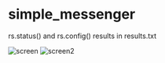 # simple_messenger

rs.status() and rs.config() results in results.txt

![screen](https://user-images.githubusercontent.com/36101534/68053597-600e8300-fcfd-11e9-9be9-2a3b3b45a187.PNG)
![screen2](https://user-images.githubusercontent.com/36101534/68053647-86ccb980-fcfd-11e9-92f6-94ebc7b25453.PNG)
